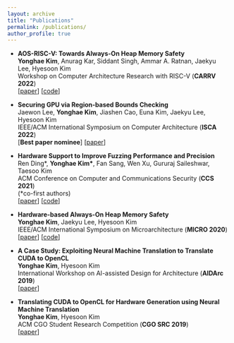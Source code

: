```yaml
---
layout: archive
title: "Publications"
permalink: /publications/
author_profile: true
---
```


* <b>AOS-RISC-V: Towards Always-On Heap Memory Safety</b><br>
  <b>Yonghae Kim</b>, Anurag Kar, Siddant Singh, Ammar A. Ratnan, Jaekyu Lee, Hyesoon Kim<br>
  Workshop on Computer Architecture Research with RISC-V (<b>CARRV 2022</b>)<br>
  [<a href='https://carrv.github.io/2022/papers/CARRV2022_paper_5_Kim.pdf'>paper</a>]
  [<a href='https://github.com/yonghaekim/AOS-RISC-V'>code</a>]<br>

* <b>Securing GPU via Region-based Bounds Checking</b><br>
  Jaewon Lee, <b>Yonghae Kim</b>, Jiashen Cao, Euna Kim, Jaekyu Lee, Hyesoon Kim<br>
  IEEE/ACM International Symposium on Computer Architecture (<b>ISCA 2022</b>)<br>
  [<b>Best paper nominee</b>]
  [<a href='https://dl.acm.org/doi/abs/10.1145/3470496.3527420'>paper</a>]<br>

* <b>Hardware Support to Improve Fuzzing Performance and Precision</b><br>
  Ren Ding\*, <b>Yonghae Kim\*</b>, Fan Sang, Wen Xu, Gururaj Saileshwar, Taesoo Kim<br>
  ACM Conference on Computer and Communications Security (<b>CCS 2021</b>)<br>
  (\*co-first authors)  
  [<a href='https://dl.acm.org/doi/abs/10.1145/3460120.3484573'>paper</a>]
  [<a href='https://github.com/sslab-gatech/SNAP'>code</a>]<br>

* <b>Hardware-based Always-On Heap Memory Safety</b><br>
  <b>Yonghae Kim</b>, Jaekyu Lee, Hyesoon Kim<br>
  IEEE/ACM International Symposium on Microarchitecture (<b>MICRO 2020</b>)<br> 
  [<a href='https://ieeexplore.ieee.org/document/9251969'>paper</a>]
  [<a href='https://github.com/yonghaekim/AOS-gem5'>code</a>]

* <b>A Case Study: Exploiting Neural Machine Translation to Translate CUDA to OpenCL</b><br>
  <b>Yonghae Kim</b>, Hyesoon Kim<br>
  International Workshop on AI-assisted Design for Architecture (<b>AIDArc 2019</b>)<br> 
  [<a href='https://arxiv.org/abs/1905.07653'>paper</a>]

* <b>Translating CUDA to OpenCL for Hardware Generation using Neural Machine Translation</b><br>
  <b>Yonghae Kim</b>, Hyesoon Kim<br>
  ACM CGO Student Research Competition (<b>CGO SRC 2019</b>)<br>
  [<a href='https://ieeexplore.ieee.org/document/8661172'>paper</a>]
